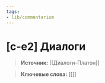 ```yaml
---
tags: 
- lib/commentarium
---
```

# [c-e2] Диалоги
>**Источник:** [[Диалоги-Платон]]

>**Ключевые слова:** [[]]